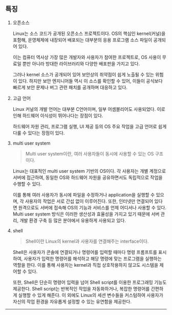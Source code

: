 ## 특징

1. 오픈소스

   Linux는 소스 코드가 공개된 오픈소스 프로젝트이다. OS의 핵심인 kernel(커널)을 포함해, 운영체제에 내장되어 배포되는 대부분의 응용 프로그램 소스 파일이 공개되어 있다.

   이는 컴퓨터 역사상 가장 많은 개발자와 사용자가 참여한 프로젝트로, OS 사용이 무료일 뿐만 아니라 방대한 라이브러리와 다양한 배포판을 가지고 있다.

   그러나 kernel 소스가 공개되어 있어 보안상의 취약점이 쉽게 노출될 수 있는 위험이 있다. 하지만 보안 엔지니어들 역시 이 소스를 확인할 수 있어, 이들이 공식보다 빠르게 보안 문제나 버그 관련 패치를 공개하며 대응하고 있다.

2. 고급 언어

   Linux 커널의 개발 언어는 대부분 C언어이며, 일부 어셈블리어도 사용되었다. 이로 인해 하드웨어 이식성이 뛰어나다는 장점이 있다.

   하드웨어 자원 관리, 프로그램 실행, UI 제공 등의 OS 주요 작업을 고급 언어로 쉽게 다룰 수 있다는 장점이 있다.

3. multi user system

   > Multi user system이란, 여러 사용자들이 동시에 사용할 수 있는 OS 구조이다.

   Linux는 대표적인 multi user system 기반의 OS이다. 각 사용자는 개별 계정으로 서버에 접근하여, 동일한 OS와 하드웨어 자원을 공유하면서도 독립적으로 작업을 수행할 수 있다.

   이를 통해 여러 사용자가 동시에 파일을 수정하거나 application을 실행할 수 있으며, 각 사용자의 작업은 서로 간섭 없이 이루어진다. 또한, 인터넷만 연결되어 있다면 원격으로도 서버에 접속해 OS의 기능과 서비스를 언제 어디서나 사용할 수 있다. Multi user system 방식은 이러한 생산성과 효율성을 가지고 있기 때문에 서버 관리, 개발 환경 구축 등 많은 분야에서 유용하게 사용되고 있다.

4. shell

   > Shell이란 Linux의 kernel과 사용자를 연결해주는 interface이다.

   Shell은 사용자가 콘솔에 연결되거나 명령어를 입력할 때마다 명령 프롬프트를 표시하여, 사용자가 입력한 명령어를 해석하고 해당 명령에 맞는 프로그램을 실행하는 역할을 한다. 이를 통해 사용자는 kernel과 직접 상호작용하지 않고도 시스템을 제어할 수 있다.

   또한, Shell은 단순히 명령어 입력을 넘어 Shell script를 이용한 프로그래밍 기능도 제공한다. Shell script는 반복적인 작업을 자동화하거나, 복잡한 명령어를 간편하게 실행할 수 있게 해준다. 이 외에도 Linux의 세션 변수들을 커스텀하여 사용자가 자신의 작업 환경을 자유롭게 설정할 수 있는 유연함을 제공한다.

---
